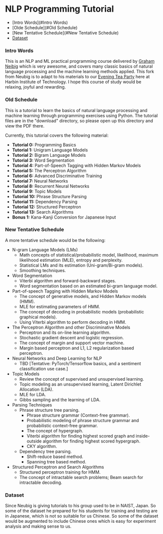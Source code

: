 NLP Programming Tutorial
========================

* [Intro Words](#Intro Words)
* [Olde Schedule](#Old Schedule)
* [New Tentative Schedule](#New Tentative Schedule)
* [Dataset](#Dataset)

### Intro Words

This is an NLP and ML practical programming course delivered by [Graham Neibig](http://www.phontron.com/) which is very awesome, and covers many classic basics of natural language processing and the machine learning methods applied. This fork from Neubig is to adapt to his materials to our [Evening Tea Party](https://epsilon-lee.github.io/party/) here at Harbin Institute of Technology. I hope this course of study would be relaxing, joyful and rewarding. 

### Old Schedule

This is a tutorial to learn the basics of natural language processing and machine learning through programming exercises using Python.
The tutorial files are in the "download" directory, so please open up this directory and view the PDF there.

Currently, this tutorial covers the following material:

  * **Tutorial 0:** Programming Basics
  * **Tutorial 1:** Unigram Language Models
  * **Tutorial 2:** Bigram Language Models
  * **Tutorial 3:** Word Segmentation
  * **Tutorial 4:** Part-of-Speech Tagging with Hidden Markov Models
  * **Tutorial 5:** The Perceptron Algorithm
  * **Tutorial 6:** Advanced Discriminative Training
  * **Tutorial 7:** Neural Networks
  * **Tutorial 8:** Recurrent Neural Networks  
  * **Tutorial 9:** Topic Models
  * **Tutorial 10:** Phrase Structure Parsing
  * **Tutorial 11:** Dependency Parsing
  * **Tutorial 12:** Structured Perceptron
  * **Tutorial 13:** Search Algorithms 
  * **Bonus 1:** Kana-Kanji Conversion for Japanese Input

### New Tentative Schedule

A more tentative schedule would be the following: 

- N-gram Language Models (LMs)
  - Math concepts of statistical/probabilistic model, likelihood, maximum likelihood estimation (MLE), entropy and perplexity.
  - Statistical LMs and its estimation (Uni-gram/Bi-gram models).
  - Smoothing techniques.
- Word Segmentation
  - Viterbi algorithm and forward-backward stages.
  - Word segmentation based on an estimated bi-gram language model.
- Part-of-speech Tagging with Hidden Markov Models
  - The concept of generative models, and Hidden Markov models (HMM).
  - MLE for estimating parameters of HMM.
  - The concept of decoding in probabilistic models (probabilistic graphical models).
  - Using Viterbi algorithm to perform decoding in HMM.
- The Perceptron Algorithm and other Discriminative Models
  - Perceptron and its on-line learning algorithm.
  - Stochastic gradient descent and logistic regression.
  - The concept of margin and support vector machine.
  - Margin based perceptron and L1, L2 regularization based perceptron.
- Neural Networks and Deep Learning for NLP
  - TBD [Tentative: PyTorch/Tensorflow basics, and a sentiment classification use case.]
- Topic Models
  - Review the concept of supervised and unsupervised learning.
  - Topic modeling as an unsupervised learning, Latent Dirichlet Allocation (LDA).
  - MLE for LDA.
  - Gibbs sampling and the learning of LDA.
- Parsing Techniques
  - Phrase structure tree parsing.
    - Phrase structure grammar (Context-free grammar).
    - Probabilistic modeling of phrase structure grammar and probabilistic context-free grammar.
    - The concept of hypergraph.
    - Viterbi algorithm for finding highest scored graph and inside-outside algorithm for finding highest scored hypergraph.
    - CKY algorithm.
  - Dependency tree parsing.
    - Shift-reduce based method.
    - Spanning tree based method.
- Structured Perceptron and Search Algorithms
  - Structured perceptron training for HMM.
  - The concept of intractable search problems; Beam search for intractable decoding.

### Dataset

Since Neubig is giving tutorials to his group used to be in NAIST, Japan. So some of the dataset he prepared for his students for training and testing are in Japanese, which is not so suitable for us Chinese. So some of the dataset would be augmented to include Chinese ones which is easy for experiment analysis and making sense to us. 
